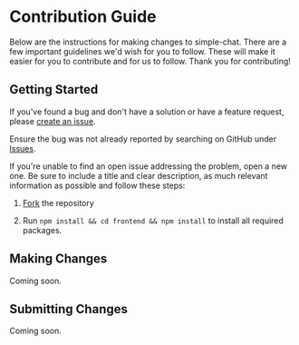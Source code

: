 
# Contribution Guide
Below are the instructions for making changes to simple-chat. There are a few important guidelines we'd wish for you to follow.
These will make it easier for you to contribute and for us to follow. Thank you for contributing!

## Getting Started
If you've found a bug and don't have a solution or have a feature request, please [create an issue](https://github.com/mbrandau/simple-chat/issues/new).

Ensure the bug was not already reported by searching on GitHub under [Issues](https://github.com/mbrandau/simple-chat/issues).

If you're unable to find an open issue addressing the problem, open a new one. Be sure to include a title and clear description, as much relevant information as possible and follow these steps:

1. [Fork](https://github.com/mbrandau/simple-chat/fork) the repository

2. Run `npm install && cd frontend && npm install` to install all required packages.

## Making Changes
Coming soon.

## Submitting Changes
Coming soon.

